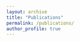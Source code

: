 ```yaml
---
layout: archive
title: "Publications"
permalink: /publications/
author_profile: true
---
```

<!-- 
{% if author.googlescholar %}
  You can also find my articles on <u><a href="{{author.googlescholar}}">my Google Scholar profile</a>.</u>
{% endif %}

{% include base_path %}

{% for post in site.publications reversed %}
  {% include archive-single.html %}
{% endfor %} -->

<style type="text/css">
.bibbase_note {
    color: red;
    font-weight: bold;
}

.note {
    color: green;
    font-style: italic;
}

</style>

<script src="https://bibbase.org/show?bib=https://raw.githubusercontent.com/hisashiishida/hisashiishida.github.io/master/files/hisashiishida.bib&jsonp=1&group0=custom_type&css=hisashiishida.github.io/_sass/_bibbase.css&folding=0&nocache=1"></script> 